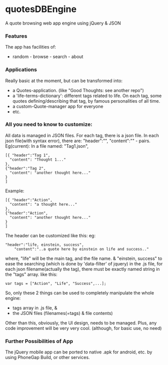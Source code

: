 # quotesDBEngine
A quote browsing web app engine using jQuery &amp; JSON

### Features
The app has facilities of:
- random - browse - search - about

### Applications
Really basic at the moment, but can be transformed into:
- a Quotes-application. (like "Good Thoughts: see another repo")
- a 'life-terms-dictionary': different tags related to life. On each tag, some quotes defining/describing that tag, by famous personalities of all time.
- a custom-Quote-manager app for everyone
- etc.

### All you need to know to customize:

All data is managed in JSON files.
For each tag, there is a json file.
In each json file(with syntax error), there are: "header":"", "content":"" - pairs.
Eg(current): 
In a file named: "Tag1.json",
```
[{ "header":"Tag 1",
  "content": "Thought 1..."
},
{"header":"Tag 2",
  "content": "another thought here..."
}
]
```
Example: 
```
[{ "header":"Action",
  "content": "a thought here..."
},
{"header":"Action",
  "content": "another thought here..."
}
]
```
The header can be customized like this:
eg: 
```
"header":"life, einstein, success",
    "content":"..a quote here by einstein on life and success.."
```
where, "life" will be the main tag, and the file name.
& "einstein, success" to ease the searching (which is done by 'data-filter' of jquery)
in the .js file, for each json filename(actually the tag), there must be
exactly named string in the "tags" array. like this:
```
var tags = ["Action", "Life", "Success",...];
```

So, only these 2 things can be used to completely manipulate the whole engine:
- tags array in .js file, &
- the JSON files (filenames(=tags) & file contents)

Other than this, obviously, the UI design, needs to be managed.
Plus, any code improvement will be very very cool. (although, for basic use, no need)


### Further Possibilities of App

The jQuery mobile app can be ported to native .apk for android, etc. by
using PhoneGap Build, or other services.
